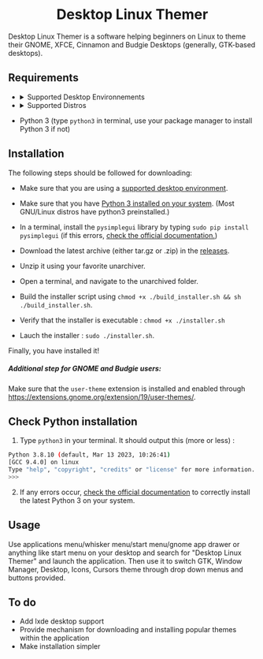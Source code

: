 <h1 style="text-align: center; display: box">Desktop Linux Themer</h1>

Desktop Linux Themer is a software helping beginners on Linux to theme their GNOME, XFCE, Cinnamon and Budgie Desktops (generally, GTK-based desktops).

## Requirements

- <details>
      <summary> Supported Desktop Environnements </summary>
      <ul>
          <li>GNOME</li>  
          <li>XFCE</li>  
          <li>Cinnamon</li>  
          <li>Budgie</li>
      </ul>
  </details>

- <details>
      <summary> Supported Distros </summary>
      <ul>
          <li>Ubuntu (Budgie, Xubuntu/XFCE)</li>
          <li>Linux Mint (Cinnamon, XFCE)</li>
          <li>Zorin OS (+ Lite)</li>
          <li>Fedora (GNOME, XFCE, Cinnamon)</li>
          <li>RedHat Enterprise Linux (vanilla)</li>
          <li>Manjaro (GNOME, XFCE, Cinnamon, Budgie)</li>
      </ul>
  </details>
- Python 3 (type `python3` in terminal, use your package manager to install Python 3 if not)

## Installation

The following steps should be followed for downloading:

- Make sure that you are using a [supported desktop environment](#requirements).

- Make sure that you have [Python 3 installed on your system](#check-python-installation). (Most GNU/Linux distros have python3 preinstalled.)

- In a terminal, install the `pysimplegui` library by typing `sudo pip install pysimplegui` (if this errors, [check the official documentation.](https://pip.pypa.io/en/stable/installation/))

- Download the latest archive (either tar.gz or .zip) in the [releases](../../releases/latest).
- Unzip it using your favorite unarchiver.
- Open a terminal, and navigate to the unarchived folder.
- Build the installer script using `chmod +x ./build_installer.sh && sh ./build_installer.sh`.
- Verify that the installer is executable : `chmod +x ./installer.sh`
- Lauch the installer : `sudo ./installer.sh`.

Finally, you have installed it!

##### Additional step for GNOME and Budgie users:

Make sure that the `user-theme` extension is installed and enabled through <https://extensions.gnome.org/extension/19/user-themes/>.

## Check Python installation

1. Type `python3` in your terminal. It should output this (more or less) :

```bash
Python 3.8.10 (default, Mar 13 2023, 10:26:41)
[GCC 9.4.0] on linux
Type "help", "copyright", "credits" or "license" for more information.
>>>
```

2. If any errors occur, [check the official documentation](https://wiki.python.org/moin/BeginnersGuide/Download) to correctly install the latest Python 3 on your system.

## Usage

Use applications menu/whisker menu/start menu/gnome app drawer or anything like start menu on your desktop and search for "Desktop Linux Themer" and launch the application.
Then use it to switch GTK, Window Manager, Desktop, Icons, Cursors theme through drop down menus and buttons provided.

## To do

- Add lxde desktop support
- Provide mechanism for downloading and installing popular themes within the application
- Make installation simpler
